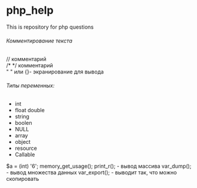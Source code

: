 # php_help
This is repository for php questions

###### Комментирование текста 
// комментарий   
/*    */ комментарий   
\" \" или {}- экранирование для вывода   

###### Типы переменных:
* int 
* float double
* string 
* boolen 
* NULL 
* array
* object
* resource
* Callable

$a = (int) '6';
memory_get_usage(); 
print_r(); - вывод массива
var_dump(); - вывод множества данных
var_export(); - выводит так, что можно скопировать